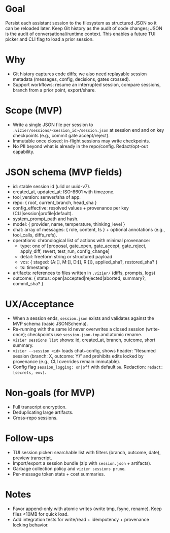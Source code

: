 # Goal
Persist each assistant session to the filesystem as structured JSON so it can be reloaded later. Keep Git history as the audit of code changes; JSON is the audit of conversational/runtime context. This enables a future TUI picker and CLI flag to load a prior session.

# Why
- Git history captures code diffs; we also need replayable session metadata (messages, config, decisions, gates crossed).
- Support workflows: resume an interrupted session, compare sessions, branch from a prior point, export/share.

# Scope (MVP)
- Write a single JSON file per session to `.vizier/sessions/<session_id>/session.json` at session end and on key checkpoints (e.g., commit gate accept/reject).
- Immutable once closed; in-flight sessions may write checkpoints.
- No PII beyond what is already in the repo/config. Redact/opt-out capability.

# JSON schema (MVP fields)
- id: stable session id (ulid or uuid-v7).
- created_at, updated_at: ISO-8601 with timezone.
- tool_version: semver/sha of app.
- repo: { root, current_branch, head_sha }
- config_effective: resolved values + provenance per key (CLI|session|profile|default).
- system_prompt_path and hash.
- model: { provider, name, temperature, thinking_level }
- chat: array of messages: { role, content, ts } + optional annotations (e.g., tool_calls, diffs_refs).
- operations: chronological list of actions with minimal provenance:
  - type: one of [proposal, gate_open, gate_accept, gate_reject, apply_diff, revert, test_run, config_change]
  - detail: freeform string or structured payload
  - vcs: { staged: {A:[], M:[], D:[], R:[]}, applied_sha?, restored_sha? }
  - ts: timestamp
- artifacts: references to files written in `.vizier/` (diffs, prompts, logs)
- outcome: { status: open|accepted|rejected|aborted, summary?, commit_sha? }

# UX/Acceptance
- When a session ends, `session.json` exists and validates against the MVP schema (basic JSONSchema).
- Re-running with the same id never overwrites a closed session (write-once); checkpoints use `session.json.tmp` and atomic rename.
- `vizier sessions list` shows: id, created_at, branch, outcome, short summary.
- `vizier --session <id>` loads chat+config, shows header: “Resumed session <id> (branch: X, outcome: Y)” and prohibits edits locked by provenance (e.g., CLI overrides remain immutable).
- Config flag `session_logging: on|off` with default `on`. Redaction: `redact: [secrets, env]`.

# Non-goals (for MVP)
- Full transcript encryption.
- Deduplicating large artifacts.
- Cross-repo sessions.

# Follow-ups
- TUI session picker: searchable list with filters (branch, outcome, date), preview transcript.
- Import/export a session bundle (zip with `session.json` + artifacts).
- Garbage collection policy and `vizier sessions prune`.
- Per-message token stats + cost summaries.

# Notes
- Favor append-only with atomic writes (write tmp, fsync, rename). Keep files <10MB for quick load.
- Add integration tests for write/read + idempotency + provenance locking behavior.
